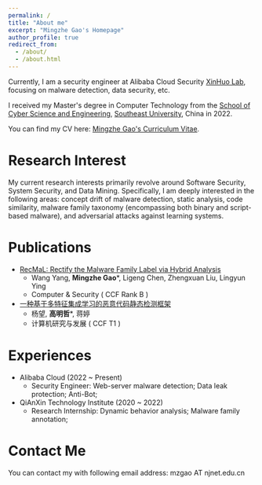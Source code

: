 ```yaml
---
permalink: /
title: "About me"
excerpt: "Mingzhe Gao's Homepage"
author_profile: true
redirect_from: 
  - /about/
  - /about.html
---
```


Currently, I am a security engineer at Alibaba Cloud Security [XinHuo Lab](https://ti.aliyun.com/#/overview), focusing on malware detection, data security, etc.

I received my Master's degree in Computer Technology from the [School of Cyber Science and Engineering](https://cyber.seu.edu.cn/), [Southeast University](https://www.seu.edu.cn/), China in 2022.


You can find my CV here: [Mingzhe Gao's Curriculum Vitae](../assets/Mingzhe_Gao_Resume.pdf).


Research Interest
======
My current research interests primarily revolve around Software Security, System Security, and Data Mining. Specifically, I am deeply interested in the following areas: concept drift of malware detection, static analysis, code similarity, malware family taxonomy (encompassing both binary and script-based malware), and adversarial attacks against learning systems.

Publications
======

  - [RecMaL: Rectify the Malware Family Label via Hybrid Analysis](https://www.sciencedirect.com/science/article/abs/pii/S0167404823000871)
    - Wang Yang, **Mingzhe Gao***, Ligeng Chen, Zhengxuan Liu, Lingyun Ying
    - Computer & Security ( CCF Rank B )
    <!-- - In this work, we conduct an in-depth analysis to explore the severity of the malware mislabel issue, and try to rectify the description of malware generated from anti-virus engines. We first propose a malware label correction tool called RecMaL. It employs hybrid analyses for malware label rectifying. According to the thorough exploratory analysis, we figure out the core reasons for mislabeling issues and summarize them into 3 types. -->
  - [一种基于多特征集成学习的恶意代码静态检测框架](https://crad.ict.ac.cn/cn/article/doi/10.7544/issn1000-1239.2021.20200912)
    - 杨望, **高明哲***, 蒋婷
    - 计算机研究与发展 ( CCF T1 )
    <!-- - In this work, we propose a static malware detection framework based on multi-feature ensemble learning. The experimental results show the detection accuracy of multi-feature multi-model aggregation algorithm can reach 96.99%, which prove the method has better malware identification ability than other static detection methods, and higher recognition rate for malwares using packing or obfuscation techniques. - 在这项工作中，我们提出了一种基于多特征集合学习的静态恶意软件检测框架。实验结果表明，多特征多模型集合算法的检测准确率可达96.99%，对使用加壳或混淆技术的恶意软件具有更高的识别率。-->


Experiences
======
- Alibaba Cloud (2022 ~ Present)
  - Security Engineer: Web-server malware detection; Data leak protection; Anti-Bot;
- QiAnXin Technology Institute (2020 ~ 2022)
  - Research Internship: Dynamic behavior analysis; Malware family annotation; 


Contact Me
======

<!-- I will share some academic thinkings in my [CSDN account](https://mzgao.blog.csdn.net/). -->

You can contact my with following email address: mzgao AT njnet.edu.cn
